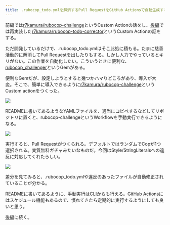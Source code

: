 ```yaml
---
title: .rubocop_todo.ymlを解消するPull RequestをGitHub Actionsで自動生成する (前編)
---
```

前編では[r7kamura/rubocop-challenge](https://github.com/r7kamura/rubocop-challenge)というCustom Actionの話をし、[後編](https://r7kamura.com/articles/2022-05-15-rubocop-todo-corrector)では再実装した[r7kamura/rubocop-todo-corrector](https://github.com/r7kamura/rubocop-todo-corrector)というCustom Actionの話をする。

ただ開発しているだけで、.rubocop\_todo.ymlはそこ此処に積もる。たまに慈善活動的に解消してPull Requestを出したりもする。しかし人力でやっているとキリがない。この作業を自動化したい。こういうときに便利な、[rubocop\_challenger](https://github.com/ryz310/rubocop_challenger)というGemがある。

便利なGemだが、設定しようとすると幾つかハマりどころがあり、導入が大変。そこで、簡単に導入できるように[r7kamura/rubocop-challenge](https://github.com/r7kamura/rubocop-challenge)というCustom actionをつくった。

![](https://lh3.googleusercontent.com/docs/ADP-6oH-ypzTMhMlQp4kxRdAfQ26dYlf3TnAhwYMQ0RrnWyMt6HmdpH8kjamNVHpypt3khU9O_vf_e1MZlYZjc2YeAqsYB8nfy_jFUlceCuy8lGKm5-DQyoTQpPkQOHT7fCIe4wCyEYImA-b8GHMUQo3P8oOYqaoZM5fRnNVpF1xAFuQ4MR-4b1YUHOkgRFdW1K6T0q3DNyvA8CE5SGHcb39oUHbbwm9dcM8vdQhOWJ-5WqPch99ur3tJPKzhdfoiVWdbfOYbmv7rf2SweVrNk5Z2RbVcA9UuIp_hSiNYH0ZFrOFWaWn-ExKPSxMi8FXVpf7fd9vFs9RZP1OqYnY70vbGAszH9PF6asd5AIrpadhdei35IdgXVQ10RJ3_56_nTkDU3n2JGURO5qs5y3FERRTjU3gofdAm3Cu5MmvVNDBZ5pBO6lr8j0CujVp8r08jQMG_HpFmyoM7qsQqjEPax8g6skzKldvXVogUGXAU2LzgqtjSnyKNsV3sLxqH-9dFlxYehThc2ZcNj1MuXuwE_fl2ZfMqz1KKYc_WetzbyWHDAkDpCWrXky_973EXAle4Y-gp4mtrcbx6VPuGhjiNj2yBccPdx8wmjchgrdBl1rLrY2758NLI4U5Obo31z0RL7C9SiDZ3WaEJFIQfUbJyi33PtQqP4mk542fi415qn3SprtYtsnK7SyRfHI5OnLghnXQ1h2JeBNRHYKHn4wcROKopra0WprQlBAmVVoE8acyGFj7RFl2cCtxMvwe3aTSD3gtZ8RdjNmxT5dBwdGYPxbIe6irC62AZNDT5_M3n4a-vfviTTO0aapOeFq9I61Y8OeBlL-tr_44xA9xHelHHOoFcXqT893C1GvxYa8JIIcdC1y2lhcxMLDsWj_w9ZzRUeL2J3o_9xjDWOZeW8ZePVdp7yoWisuXFoz1A4be1sWu5kfL0GUpw8_Sj5R3pHRcZdTFqCMCMlZfyZkEWlVCc90Tk-1JTBAPtwVyzbqnxFJMC5JGGunJjZOu1FlQGA77XrubLFhYXKvbdGOgDnlX27yZozuMH7Izng1MgYBoMDvVKKi5gJP3xUYN96KevfMdLEhtKDz04dAvNxELIrekQXRg2PuWWCtsTL80sU4dwHctE4K625vKTsHSXyP87jlMvIFVsS5KywixyjzCRZHLDWikA6Q5kcFy8hu15eIFnAMpZGG5Yiy50euAbwSLBa_gkuhZ-ih5J8hsU5Y32tZoh8Vxc1-oKX19OgeiYDJ-HLSdnq2fM65N)

READMEに書いてあるようなYAMLファイルを、適当にコピペするなどしてリポジトリに置くと、rubocop-challengeというWorkflowを手動実行できるようになる。

![](https://lh3.googleusercontent.com/docs/ADP-6oHaFEq1vHeSwiwO-vaAXNAGjQ_3GQYIo5hqKnqf6iYlpR65Xk6caxY-2vIA4F3j-3Um_n5PdCQadcgCA7DZMnXpZmjqFc1AuQvULg__J2dAq2bDoht71KTtvpMfC9jKOh7baUYi8G5JjPAhvG_qkEHh4El_cXuH8pV0K1qM-3ntUNtN-R03n9URDxu-GpD7C7a0iILpBz1kKrN4fq7ZnFLaWwRZZDQ7SARgzkBGmfHc0xPjEp223XnMCf3bFq7U9ibSNsnHCJCeItzzf1l67zSEDC66aKaRtzNDWYMCxTUFeFGUkHpsb6Yr-Suezmt167ASULGwlrnmV13EFVwtyZPML4-n_9nahlR2iUCGz35pNohfqhyqf1boJT_X5wKbjR48wzm1NL3_s156ACiHgDVbOkfNqgRlfHkTKw37s2_MB_l6BNjddmqAYclVtF64VCOVfJ0ohH89LjBoipgbvNCkQmO0G-TsUvZ2D1cdEeehUgit7V1iesJrjoZr02XkA4xaSzFKxQMrepJwz0oumU7cTt8VWJE8QKHIFC0ee1EouIZ5gTqZb5iQAChq8mSKd8p53sfsdw-mylI_jR_OG8zJdYwgwq9piXcDhtdjGYo2w2EX1sc9uG6CabxbZpNTW-5v5TF1LswOVlIYR1Be3NCj3uQolm1Z9MhvYkcf3M__sQyS65Syywls2LiAeIDnYuINP0B9B_8h0DuFNlugnfpGt3ab3pgXd5s3zgy_J8UGgEuKQht5yoKIMLxFdW-rNlVr9OlCHahSB5Jji3UXuZEFBeYVBJUweQZ0IWvmftHUULz2yZcJQJyiP3i3aD2dS_R3i94FH3Y61BEP_R--br4hnvuN7wdzULHzSsXPj_6IsS4Ran4v_UQxEe8MlottDA6CwM0kzkTfBGrP1Kk2VLI6th_3Qo-upWzVFRONJYWRul90MeYmalGt2KdnMlmZwwJDXfs5zg5MZiJ2B4XmLtCpizz8Oy0tDHpwTidWTeOxhyIjBrAQuuFot-SPbbKArzN-apUHVJpD37-aaNHiNR6FRM50gKdgxhQeIel0hPhej8hkAyaGkPTs7OCyl-X43Kf7_LRDj1bei4fHfTvbSFNP2paudB-_hw58XPB7T67S1o5ut00VzPFPFU9PeabtNnKvT-w0Atqey1JCnSViaLrxe-qqyZs4OJVo9LZhQxqOmRUEGQ9f3npswoD7Hegutat1pVIC4SvNjpiJAWvFWl8VMF_onpnUsae3GCl70_SnwdVn)

実行すると、Pull Requestがつくられる。デフォルトではランダムでCopが1つ選択される。実質無料ガチャみたいなものだ。今回はStyle/StringLiteralsへの違反に対応してくれたらしい。

![](https://lh3.googleusercontent.com/docs/ADP-6oH2Q_l3imdVooX5sYjHCua2cO7_ELLrpj4JwhDVz0IT50tInN6gJv_ecYNy9kUO3ZZY15EZFpkagk9yjGAKZ4rVyFH12ACt4Yb0Ji7Z1_hdnvo1r-uTcrdOQ3SUiQnV8p5c439TpwQULFXVZDMEnazOTZnB-M8wp7itmY8NU7GV2AN1CutxbkfbZyGlqc6_Ti6m96x9aZpPPuYHYdx8qt7j9uldUR1_JU9zlpQFmbBLY5rxkfgbxJ92EtzlMCk-B_a-Blgam1daXH4vZks6mA2jU-c3hqGhK5fq3em2RyVYFrRKx60FJe33_4S2wSfJq1do__9bRaNaANkbNatvr-loWy9oFQdljhslEb4OeSZSwDQDMrO_6ikKwHXhyScq6l21AYkLd-hLTMpDJo2LYNCJGSD-9TljhaTG1l_xxo9wPc1YsbJBqOGeLMe6oiFd5g2IJ5TjHeqN3jFAF5LUOe_1po8I_uIIB80fxHbGvqFAqfmtilK_77qMKvXYgSENQ_HgT5COKuKp9QtzO4_i5QhLozUgK3gbhSrN-rLs-6xHvTduqM4rvYgjADMJ9m4lICQCUD6KJj3DYcQbtmpdPhPNjaEsLW_CUH-OoLN4R6Xf5orI0tkPahHdw4vCNKYoRejXCRp4IF0fW4CzcI_pOXwcRKKpTIGX_0OPqGJZhYveb87Yu2OXpHZ94rYYkLfhc-jEPOfcyXztFKr5d4nwwruPaKMSENyog8EGggZCVExWYTQWCCbETPU1gelliwqX_TJbn7fXcL0NEH1RsxIPDaqkwN7YO4xQniou7ADVfDPfMqj46WXSmYJIVAQatEw9X8cBDWgvfl0H7YGYVRaK-E0PcVr_Hdg23JaA83Dhv4qLfuWiiKWYM4RWCdrJI0QAtijqL5yqrFPtX4m35Xf0t4EgcIJqgCowLzrHtD73NnioTSygeBSh1i3-HLycOE27zzHLC5rFGauVp2gggxW99mVx58QBPxLvFKCCKhRi9QGVpCy_Giq5xxoSYgG29JvKT3RiJPaCLbTIH3xdCpM4ZZgxd6VVwFlvrOUw-UhjRKbOTWt_b32-OblUY4Ou9NV1357fKvvtkcCof-kFR4RtRxloOJp43ABw_Iahi9Y0_mFt9SGo_oQYgzCnGfpybA6dXEXzNqrvBcilipah9cTJ7ePkeWicq1pJ_6H1b7-5JCjApR2ecLFJQOPVaPi9srOO_1NNv3Hsj8BF9p1Da3eLfyrr49-bEiVzYk9ZJ8HNXHoODlpS)

差分を見てみると、.rubocop\_todo.ymlや違反のあったファイルが自動修正されていることが分かる。

READMEに書いてあるように、手動実行はCLIからも行える。GitHub Actionsにはスケジュール機能もあるので、慣れてきたら定期的に実行するようにしても良いと思う。

[後編](https://r7kamura.com/articles/2022-05-15-rubocop-todo-corrector)に続く。
